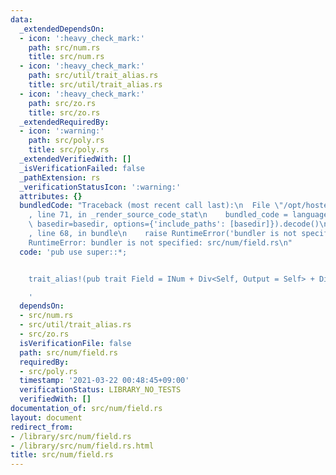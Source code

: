 ```yaml
---
data:
  _extendedDependsOn:
  - icon: ':heavy_check_mark:'
    path: src/num.rs
    title: src/num.rs
  - icon: ':heavy_check_mark:'
    path: src/util/trait_alias.rs
    title: src/util/trait_alias.rs
  - icon: ':heavy_check_mark:'
    path: src/zo.rs
    title: src/zo.rs
  _extendedRequiredBy:
  - icon: ':warning:'
    path: src/poly.rs
    title: src/poly.rs
  _extendedVerifiedWith: []
  _isVerificationFailed: false
  _pathExtension: rs
  _verificationStatusIcon: ':warning:'
  attributes: {}
  bundledCode: "Traceback (most recent call last):\n  File \"/opt/hostedtoolcache/Python/3.9.2/x64/lib/python3.9/site-packages/onlinejudge_verify/documentation/build.py\"\
    , line 71, in _render_source_code_stat\n    bundled_code = language.bundle(stat.path,\
    \ basedir=basedir, options={'include_paths': [basedir]}).decode()\n  File \"/opt/hostedtoolcache/Python/3.9.2/x64/lib/python3.9/site-packages/onlinejudge_verify/languages/user_defined.py\"\
    , line 68, in bundle\n    raise RuntimeError('bundler is not specified: {}'.format(path.as_posix()))\n\
    RuntimeError: bundler is not specified: src/num/field.rs\n"
  code: 'pub use super::*;


    trait_alias!(pub trait Field = INum + Div<Self, Output = Self> + DivAssign<Self>);

    '
  dependsOn:
  - src/num.rs
  - src/util/trait_alias.rs
  - src/zo.rs
  isVerificationFile: false
  path: src/num/field.rs
  requiredBy:
  - src/poly.rs
  timestamp: '2021-03-22 00:48:45+09:00'
  verificationStatus: LIBRARY_NO_TESTS
  verifiedWith: []
documentation_of: src/num/field.rs
layout: document
redirect_from:
- /library/src/num/field.rs
- /library/src/num/field.rs.html
title: src/num/field.rs
---
```

